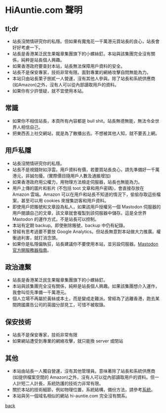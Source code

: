 # HiAuntie.com 聲明

## tl;dr

* 站長沒閒情研究你的私隱。但如果有魔鬼花一千萬港元買站長的良心，站長會好好考慮一下。
* 站長是香港某泛民生果報章集團旗下的小螺絲釘。本站與該集團完全沒有關係，純粹是站長個人興趣。
* 如果香港政府要查封本站，站長無法保障用戶資料的安全。
* 站長不是保安專家，技術非常有限。面對專業的網絡攻擊自問無能為力。
* 本站只由站長栗子捌貳一人營運，沒有其他人參與。除了站長和系統供應商(如Amazon)之外，沒有人可以從內部讀取用戶的資料。
* 如果你有少許懷疑，就不宜使用本站。

## 常識

* 如果你不相信站長，本頁所有內容都是 bull shit。站長無德無能，無法令全世界人相信自己。
* 把東西丟上社交網站，就是為了散播出去。不想被其他人知，就不要丟上網。

## 用戶私隱

* 站長沒閒情研究你的私隱。
* 站長不是視錢財如浮雲。用戶資料有價，若要買站長良心，請先準備好一千萬港元，非誠勿擾。(實際價目隨用戶人數及通脹增加)
* 如果香港政府用公權力，用物理方法檢走伺服器，站長也無能為力。
* 用戶上傳的圖片和影片 (不包括 toot 文章和用戶密碼)，會直接存放在 Amazon 雲端。Amazon 可以在用戶和站長不知道的情況下，偷偷存取這些檔案，甚至可以用 cookies 來搜集訪客和用戶資料。
* 即使用戶把賬號和文章設為私人，如果該用戶授權另一個 Mastodon 伺服器的用戶閱讀自己的文章，該文章就會複製到該伺服器中儲存。這是全世界 Mastodon 的運作方式，不是站長可以控制。
* 本站有定期 backup。即使刪除賬號，backup 中仍有紀錄。
* 曾經有思考過要不要放 Google Analytics。但站長無意對本站做大力推廣。權衡過利害，就打消念頭。
* 如果你是私隱偏執狂，站長建議你不要使用本站，並另設伺服器。[Mastodon 官方開服務器指南](https://github.com/tootsuite/documentation/blob/master/Running-Mastodon/Production-guide.md)。

## 政治連繫

* 站長是香港某泛民生果報章集團旗下的小螺絲釘。
* 本站與該集團完全沒有關係，純粹是站長個人興趣。如果該集團想介入運作，我會叫佢先準備一千萬港元。
* 個人立場不再屬於黃絲或本土，而是變成走難派。曾經為了逃離香港，跑去某間跨國廣告公司的英國分部見工，可惜不被取錄。

## 保安技術

* 站長不是保安專家，技術非常有限
* 如果網站遭受到專業的網絡攻擊，就只能換 server 或閉站

## 其他

* 本站由站長一人獨自營運，沒有其他管理員。意味著除了站長和系統供應商(如提供檔案空間的 Amazon)之外，沒有人可以從內部讀取用戶的資料。但一人計短二人計長，系統防護的技術力非常有限。
* 關於本站的技術細節，例如物理位置，系統結構，備份方法，請參考[系統](system.md)。
* 本站與另一個域名相似的網站 hi-auntie.com 完全沒有關系。

[back](index.md)

